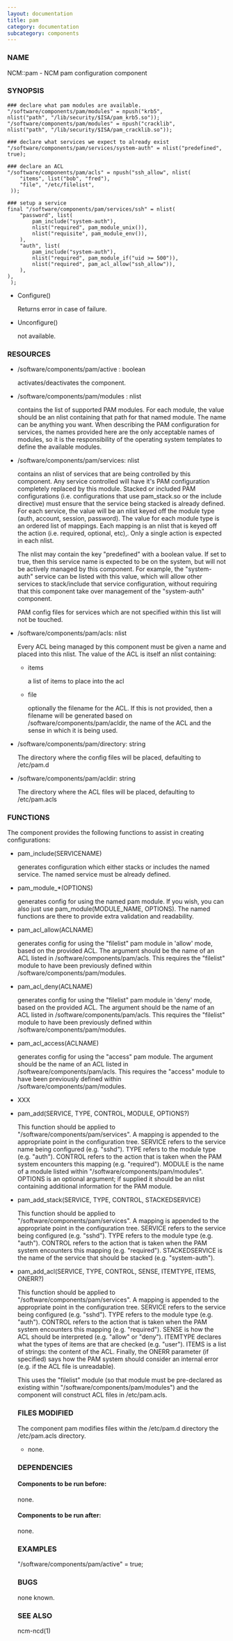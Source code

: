 ```yaml
---
layout: documentation
title: pam
category: documentation
subcategory: components
---
```

### NAME

NCM::pam - NCM pam configuration component

### SYNOPSIS

    ### declare what pam modules are available.
    "/software/components/pam/modules" = npush("krb5", 
	nlist("path", "/lib/security/$ISA/pam_krb5.so"));
    "/software/components/pam/modules" = npush("cracklib", 
	nlist("path", "/lib/security/$ISA/pam_cracklib.so"));

    ### declare what services we expect to already exist
    "/software/components/pam/services/system-auth" = nlist("predefined", true);

    ### declare an ACL
    "/software/components/pam/acls" = npush("ssh_allow", nlist(
		"items", list("bob", "fred"),
		"file", "/etc/filelist",
     ));

    ### setup a service
    final "/software/components/pam/services/ssh" = nlist(
		"password", list(
			pam_include("system-auth"),
			nlist("required", pam_module_unix()),
			nlist("requisite", pam_module_env()),
		),
		"auth", list(
			pam_include("system-auth"),
			nlist("required", pam_module_if("uid >= 500")),
			nlist("required", pam_acl_allow("ssh_allow")),
		),
	),
     );

- Configure()

    Returns
    error in case of failure.

- Unconfigure()

    not available.

### RESOURCES

- /software/components/pam/active : boolean

    activates/deactivates the component.

- /software/components/pam/modules : nlist

    contains the list of supported PAM modules. For each module, the value
    should be an nlist containing that path for that named module. The
    name can be anything you want. When describing the PAM configuration
    for services, the names provided here are the only acceptable names
    of modules, so it is the responsibility of the operating system
    templates to define the available modules.

- /software/components/pam/services: nlist

    contains an nlist of services that are being controlled by this
    component. Any service controlled will have it's PAM configuration
    completely replaced by this module. Stacked or included PAM 
    configurations
    (i.e. configurations that use pam\_stack.so or the include directive) 
    must ensure that the
    service being stacked is already defined. 
    For each service, the value
    will be an nlist keyed off the module type (auth, account, session,
    password). The value for each module type is an ordered list of
    mappings. Each mapping is an nlist that is keyed off the action (i.e. required, optional, etc),.
    Only a single action is expected in each nlist. 

    The nlist may contain the key "predefined" with a boolean value. If set
    to true, then this service name is expected to be on the system, but will not
    be actively managed by this component. 
    For example, the "system-auth"
    service can be listed with this value, which will allow other services 
    to stack/include
    that service configuration, without requiring that this component 
    take over management of the "system-auth" component.

    PAM config files for 
    services which are not 
    specified within this list will not be touched.

- /software/components/pam/acls: nlist

    Every ACL being managed by this component must be given a name
    and placed into this nlist. The value of the ACL is itself an nlist containing:

    - items

        a list of items to place into the acl

    - file

        optionally the filename for the ACL. If this is not provided, then a filename
        will be generated based on /software/components/pam/acldir, the name of
        the ACL and the sense in which it is being used.

- /software/components/pam/directory: string

    The directory where the config files will be placed, defaulting to /etc/pam.d

- /software/components/pam/acldir: string

    The directory where the ACL files will be placed, defaulting to /etc/pam.acls

### FUNCTIONS

The component provides the following functions to assist in creating configurations:

- pam\_include(SERVICENAME)

    generates configuration which either stacks or includes the
    named service. The named service must be already defined.

- pam\_module\_\*(OPTIONS)

    generates config for using the named pam module. If you wish, you
    can also just use pam\_module(MODULE\_NAME, OPTIONS). The named
    functions are there to provide extra validation and readability.

- pam\_acl\_allow(ACLNAME)

    generates config for using the "filelist" pam module in 'allow'
    mode, based on the provided ACL. The argument should be the name
    of an ACL listed in /software/components/pam/acls. This requires
    the "filelist" module to have been previously defined within
    /software/components/pam/modules.

- pam\_acl\_deny(ACLNAME)

    generates config for using the "filelist" pam module in 'deny'
    mode, based on the provided ACL. The argument should be the name
    of an ACL listed in /software/components/pam/acls. This requires
    the "filelist" module to have been previously defined within
    /software/components/pam/modules.

- pam\_acl\_access(ACLNAME)

    generates config for using the "access" pam module. The argument
    should be the name of an ACL listed in /softweare/components/pam/acls.
    This requires the "access" module to have been previously defined
    within /software/components/pam/modules.

- XXX
- pam\_add(SERVICE, TYPE, CONTROL, MODULE, OPTIONS?)

    This function should be applied to
    "/software/components/pam/services". A mapping is appended to the
    appropriate point in the configuration tree. SERVICE refers to the
    service name being configured (e.g. "sshd"). TYPE refers to the module
    type (e.g. "auth"). CONTROL refers to the action that is taken when
    the PAM system encounters this mapping (e.g. "required"). MODULE is
    the name of a module listed within
    "/software/components/pam/modules". OPTIONS is an optional argument;
    if supplied it should be an nlist containing additional information
    for the PAM module.

- pam\_add\_stack(SERVICE, TYPE, CONTROL, STACKEDSERVICE)

    This function should be applied to
    "/software/components/pam/services". A mapping is appended to the
    appropriate point in the configuration tree. SERVICE refers to the
    service being configured (e.g. "sshd").  TYPE refers to the module
    type (e.g. "auth"). CONTROL refers to the action that is taken when
    the PAM system encounters this mapping
    (e.g. "required"). STACKEDSERVICE is the name of the service that
    should be stacked (e.g. "system-auth").

- pam\_add\_acl(SERVICE, TYPE, CONTROL, SENSE, ITEMTYPE, ITEMS, ONERR?)

    This function should be applied to
    "/software/components/pam/services". A mapping is appended to the
    appropriate point in the configuration tree. SERVICE refers to the
    service being configured (e.g. "sshd").  TYPE refers to the module
    type (e.g. "auth"). CONTROL refers to the action that is taken when
    the PAM system encounters this mapping (e.g. "required"). SENSE is how
    the ACL should be interpreted (e.g. "allow" or "deny"). ITEMTYPE
    declares what the types of items are that are checked
    (e.g. "user"). ITEMS is a list of strings: the content of the
    ACL. Finally, the ONERR parameter (if specified) says how the PAM
    system should consider an internal error (e.g. if the ACL file is
    unreadable).

    This uses the "filelist" module (so that module must be pre-declared
    as existing within "/software/components/pam/modules") and the
    component will construct ACL files in /etc/pam.acls.

    ### FILES MODIFIED

    The component pam modifies files within the /etc/pam.d directory the /etc/pam.acls directory.

    - none.

    ### DEPENDENCIES

    #### Components to be run before:

    none.

    #### Components to be run after:

    none.

    ### EXAMPLES

    "/software/components/pam/active" = true;

    ### BUGS

    none known.

    ### SEE ALSO

    ncm-ncd(1)
